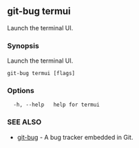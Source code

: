## git-bug termui

Launch the terminal UI.

### Synopsis

Launch the terminal UI.

```
git-bug termui [flags]
```

### Options

```
  -h, --help   help for termui
```

### SEE ALSO

* [git-bug](git-bug.md)	 - A bug tracker embedded in Git.

